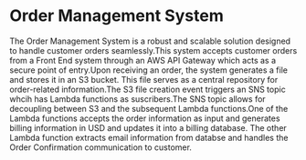 
# Order Management System

The Order Management System is a robust and scalable solution designed to handle customer orders seamlessly.This system accepts customer orders from a Front End system through an AWS API Gateway which acts as a secure point of entry.Upon receiving an order, the system generates a file and stores it in an S3 bucket. This file serves as a central repository for order-related information.The S3 file creation event triggers an SNS topic whcih has Lambda functions as suscribers.The SNS topic allows for decoupling between S3 and the subsequent Lambda functions.One of the Lambda functions accepts the order information as input and generates billing information in USD and updates it into a billing database. The other Lambda function extracts email information from databse and handles the Order Confirmation communication to customer.

